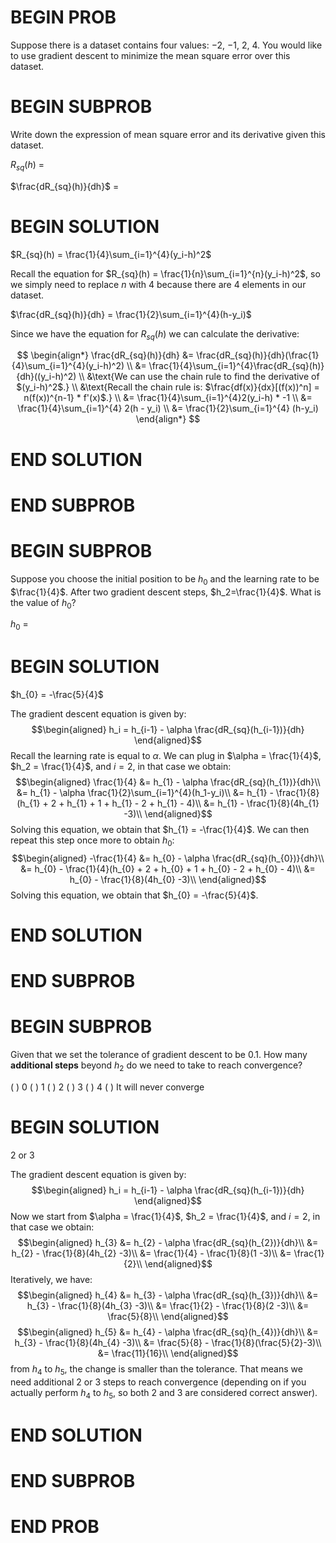# BEGIN PROB

Suppose there is a dataset contains four values: $-2$, $-1$,
$2$, $4$. You would like to use gradient descent to minimize the mean square
error over this dataset.

# BEGIN SUBPROB

Write down the expression of mean square error and its derivative given this dataset.

$R_{sq}(h)$ =

$\frac{dR_{sq}(h)}{dh}$ =

# BEGIN SOLUTION

$R_{sq}(h) = \frac{1}{4}\sum_{i=1}^{4}(y_i-h)^2$

Recall the equation for $R_{sq}(h) = \frac{1}{n}\sum_{i=1}^{n}(y_i-h)^2$, so we simply need to replace $n$ with $4$ because there are $4$ elements in our dataset.

$\frac{dR_{sq}(h)}{dh} = \frac{1}{2}\sum_{i=1}^{4}(h-y_i)$

Since we have the equation for $R_{sq}(h)$ we can calculate the derivative:

$$
\begin{align*}
\frac{dR_{sq}(h)}{dh} &= \frac{dR_{sq}(h)}{dh}(\frac{1}{4}\sum_{i=1}^{4}(y_i-h)^2) \\
&= \frac{1}{4}\sum_{i=1}^{4}\frac{dR_{sq}(h)}{dh}((y_i-h)^2) \\
&\text{We can use the chain rule to find the derivative of $(y_i-h)^2$.} \\
&\text{Recall the chain rule is: $\frac{df(x)}{dx}[(f(x))^n] = n(f(x))^{n-1} * f'(x)$.} \\
&= \frac{1}{4}\sum_{i=1}^{4}2(y_i-h) * -1 \\
&= \frac{1}{4}\sum_{i=1}^{4} 2(h - y_i) \\
&= \frac{1}{2}\sum_{i=1}^{4} (h-y_i)
\end{align*}
$$

# END SOLUTION

# END SUBPROB

# BEGIN SUBPROB

Suppose you choose the initial position to be $h_0$ and the
learning rate to be $\frac{1}{4}$. After two gradient descent steps,
$h_2=\frac{1}{4}$. What is the value of $h_0$?

$h_0$ =

# BEGIN SOLUTION

$h_{0} = -\frac{5}{4}$

The gradient descent equation is given by: $$\begin{aligned}
    h_i = h_{i-1} - \alpha \frac{dR_{sq}(h_{i-1})}{dh}
\end{aligned}$$ Recall the learning rate is equal to $\alpha$. We can plug in $\alpha = \frac{1}{4}$, $h_2 = \frac{1}{4}$, and $i=2$,
in that case we obtain: $$\begin{aligned}
    \frac{1}{4} &= h_{1} - \alpha \frac{dR_{sq}(h_{1})}{dh}\\
    &= h_{1} - \alpha \frac{1}{2}\sum_{i=1}^{4}(h_1-y_i)\\
        &= h_{1} - \frac{1}{8}(h_{1} + 2 + h_{1} + 1 + h_{1} - 2 + h_{1} - 4)\\
        &= h_{1} - \frac{1}{8}(4h_{1} -3)\\
\end{aligned}$$ Solving this equation, we obtain that
$h_{1} = -\frac{1}{4}$. We can then repeat this step once more to obtain
$h_0$: $$\begin{aligned}
    -\frac{1}{4} &= h_{0} - \alpha \frac{dR_{sq}(h_{0})}{dh}\\
        &= h_{0} - \frac{1}{4}(h_{0} + 2 + h_{0} + 1 + h_{0} - 2 + h_{0} - 4)\\
        &= h_{0} - \frac{1}{8}(4h_{0} -3)\\
\end{aligned}$$ Solving this equation, we obtain that
$h_{0} = -\frac{5}{4}$.

# END SOLUTION

# END SUBPROB

# BEGIN SUBPROB

Given that we set the tolerance of gradient descent to be
$0.1$. How many **additional steps** beyond $h_2$ do we need to take to
reach convergence?

( ) 0
( ) 1
( ) 2
( ) 3
( ) 4
( ) It will never converge

# BEGIN SOLUTION

2 or 3

The gradient descent equation is given by: $$\begin{aligned}
    h_i = h_{i-1} - \alpha \frac{dR_{sq}(h_{i-1})}{dh}
\end{aligned}$$ Now we start from $\alpha = \frac{1}{4}$, $h_2 = \frac{1}{4}$, and
$i=2$, in that case we obtain: $$\begin{aligned}
    h_{3} &= h_{2} - \alpha \frac{dR_{sq}(h_{2})}{dh}\\
    &= h_{2} - \frac{1}{8}(4h_{2} -3)\\
    &= \frac{1}{4} - \frac{1}{8}(1 -3)\\
    &= \frac{1}{2}\\
\end{aligned}$$ Iteratively, we have: $$\begin{aligned}
    h_{4} &= h_{3} - \alpha \frac{dR_{sq}(h_{3})}{dh}\\
    &= h_{3} - \frac{1}{8}(4h_{3} -3)\\
    &= \frac{1}{2} - \frac{1}{8}(2 -3)\\
    &= \frac{5}{8}\\
\end{aligned}$$ $$\begin{aligned}
    h_{5} &= h_{4} - \alpha \frac{dR_{sq}(h_{4})}{dh}\\
    &= h_{3} - \frac{1}{8}(4h_{4} -3)\\
    &= \frac{5}{8} - \frac{1}{8}(\frac{5}{2}-3)\\
    &= \frac{11}{16}\\
\end{aligned}$$ from $h_4$ to $h_5$, the change is smaller than the
tolerance. That means we need additional $2$ or $3$ steps to reach
convergence (depending on if you actually perform $h_4$ to $h_5$, so
both $2$ and $3$ are considered correct answer).

# END SOLUTION

# END SUBPROB

# END PROB